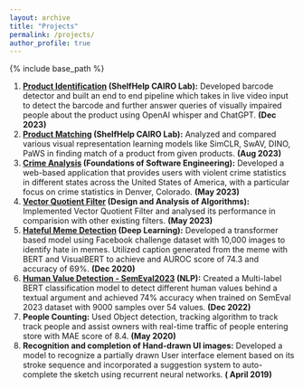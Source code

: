 ```yaml
---
layout: archive
title: "Projects"
permalink: /projects/
author_profile: true
---
```


{% include base_path %}

1. __[Product Identification](https://github.com/Shanthi17/ProductIdentification) (ShelfHelp CAIRO Lab):__ Developed barcode detector and built an end to end pipeline which takes in live video input to detect the barcode and further answer queries of visually impaired people about the product using OpenAI whisper and ChatGPT. __(Dec 2023)__
2. __[Product Matching](https://github.com/Shanthi17/ProductMatching) (ShelfHelp CAIRO Lab):__ Analyzed and compared various visual representation learning models like SimCLR, SwAV, DINO, PaWS in finding match of a product from given products. __(Aug 2023)__
3. __[Crime Analysis](https://github.com/Shanthi17/Crime-Analysis) (Foundations of Software Engineering):__ Developed a web-based application that provides users with violent crime statistics in different states across the United States of America, with a particular focus on crime statistics in Denver, Colorado. __(May 2023)__
4. __[Vector Quotient Filter](https://github.com/Bhoomika-Singla/VQF) (Design and Analysis of Algorithms):__ Implemented Vector Quotient Filter and analysed its performance in comparision with other existing filters. __(May 2023)__
5. __[Hateful Meme Detection](https://github.com/Shanthi17/HateMeme_Classification) (Deep Learning):__ Developed a transformer based model using Facebook challenge dataset with 10,000 images to identify hate in memes. Utilized caption generated from the meme with BERT and VisualBERT to achieve and AUROC score of 74.3 and accuracy of 69%. __(Dec 2020)__
6. __[Human Value Detection - SemEval2023](https://github.com/Shanthi17/Recognizing-human-values-in-arguments) (NLP):__ Created a Multi-label BERT classification model to detect different human values behind a textual argument and achieved 74% accuracy when trained on SemEval 2023 dataset with 9000 samples over 54 values. __(Dec 2022)__
7. __People Counting:__ Used Object detection, tracking algorithm to track track people and assist owners with real-time traffic of people entering store with MAE score of 8.4. __(May 2020)__
8. __Recognition and completion of Hand-drawn UI images:__ Developed a model to recognize a partially drawn User interface element based on its stroke sequence and incorporated a suggestion system to auto-complete the sketch using recurrent neural
networks. __( April 2019)__